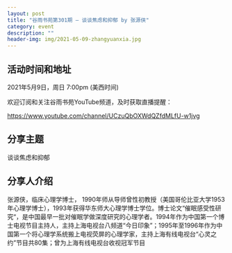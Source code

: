 ```yaml
---
layout: post
title: "谷雨书苑第301期 — 谈谈焦虑和抑郁 by 张源侠"
category: event
description: ""
header-img: img/2021-05-09-zhangyuanxia.jpg
---
```



## 活动时间和地址
2021年5月9日，周日 7:00pm (美西时间)

欢迎订阅和关注谷雨书苑YouTube频道，及时获取直播提醒：

https://www.youtube.com/channel/UCzuQbOXWdQZfdMLfU-w1jvg

## 分享主题

谈谈焦虑和抑郁

## 分享人介绍
张源侠，临床心理学博士， 1990年师从导师曾性初教授（美国哥伦比亚大学1953年心理学博士），1993年获得华东师大心理学博士学位。博士论文“催眠感受性研究“，是中国最早一批对催眠学做深度研究的心理学者。1994年作为中国第一个博士电视节目主持人，主持上海电视台八频道“今日印象”；1995年至1996年作为中国第一个将心理学系统搬上电视荧屏的心理学家，主持上海有线电视台“心灵之约”节目共80集；曾为上海有线电视台收视冠军节目

